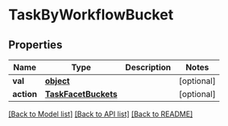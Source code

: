 # TaskByWorkflowBucket

## Properties
Name | Type | Description | Notes
------------ | ------------- | ------------- | -------------
**val** | [**object**](.md) |  | [optional] 
**action** | [**TaskFacetBuckets**](TaskFacetBuckets.md) |  | [optional] 

[[Back to Model list]](../README.md#documentation-for-models) [[Back to API list]](../README.md#documentation-for-api-endpoints) [[Back to README]](../README.md)


